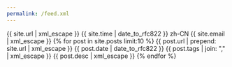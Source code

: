 ```yaml
---
permalink: /feed.xml
---
```

<?xml version="1.0" encoding="UTF-8"?>
<rss version="2.0" xmlns:atom="http://www.w3.org/2005/Atom">
	<channel>
		<title>{{ site.title | xml_escape }}</title>
		<atom:link href="{{ "/feed.xml" | prepend: site.url }}" rel="self" type="application/rss+xml" />
		<url>{{ site.url | xml_escape }}</url>
		<lastBuildDate>{{ site.time | date_to_rfc822 }}</lastBuildDate>
		<language>zh-CN</language>
		<generator>{{ site.email | xml_escape }}</generator>
		{% for post in site.posts limit:10 %}
		<item>
			<title>{{ post.title | xml_escape }}</title>
			<url>{{ post.url | prepend: site.url | xml_escape }}</url>
			<pubDate>{{ post.date | date_to_rfc822 }}</pubDate>
			<category>{{ post.tags | join: "," | xml_escape }}</category>
			<description>{{ post.desc | xml_escape }}</description>
		</item>
		{% endfor %}
	</channel>
</rss>